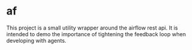 # af

This project is a small utility wrapper around the airflow rest api.
It is intended to demo the importance of tightening the feedback loop when developing with agents.

